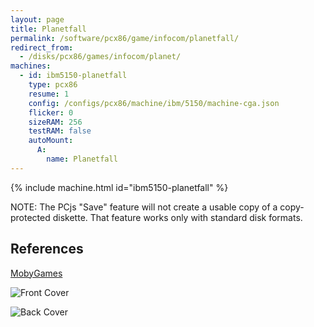 ```yaml
---
layout: page
title: Planetfall
permalink: /software/pcx86/game/infocom/planetfall/
redirect_from:
  - /disks/pcx86/games/infocom/planet/
machines:
  - id: ibm5150-planetfall
    type: pcx86
    resume: 1
    config: /configs/pcx86/machine/ibm/5150/machine-cga.json
    flicker: 0
    sizeRAM: 256
    testRAM: false
    autoMount:
      A:
        name: Planetfall
---
```


{% include machine.html id="ibm5150-planetfall" %}

NOTE: The PCjs "Save" feature will not create a usable copy of a copy-protected diskette.  That feature
works only with standard disk formats.

References
----------

[MobyGames](https://www.mobygames.com/game/planetfall)

![Front Cover](https://www.mobygames.com/images/covers/l/1657-planetfall-dos-front-cover.jpg)

![Back Cover](https://www.mobygames.com/images/covers/l/1658-planetfall-dos-back-cover.jpg)

